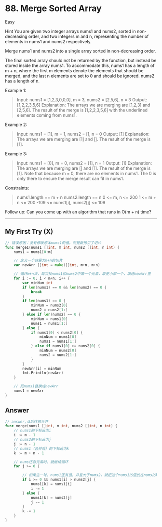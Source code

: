 # 88. Merge Sorted Array

Easy

Hint
You are given two integer arrays nums1 and nums2, sorted in non-decreasing order, and two integers m and n, representing the number of elements in nums1 and nums2 respectively.

Merge nums1 and nums2 into a single array sorted in non-decreasing order.

The final sorted array should not be returned by the function, but instead be stored inside the array nums1. To accommodate this, nums1 has a length of m + n, where the first m elements denote the elements that should be merged, and the last n elements are set to 0 and should be ignored. nums2 has a length of n.

 

Example 1:
> Input: nums1 = [1,2,3,0,0,0], m = 3, nums2 = [2,5,6], n = 3
Output: [1,2,2,3,5,6]
Explanation: The arrays we are merging are [1,2,3] and [2,5,6].
The result of the merge is [1,2,2,3,5,6] with the underlined elements coming from nums1.

Example 2:
> Input: nums1 = [1], m = 1, nums2 = [], n = 0
Output: [1]
Explanation: The arrays we are merging are [1] and [].
The result of the merge is [1].

Example 3:
> Input: nums1 = [0], m = 0, nums2 = [1], n = 1
Output: [1]
Explanation: The arrays we are merging are [] and [1].
The result of the merge is [1].
Note that because m = 0, there are no elements in nums1. The 0 is only there to ensure the merge result can fit in nums1.
 

Constraints:

> nums1.length == m + n
nums2.length == n
0 <= m, n <= 200
1 <= m + n <= 200
-109 <= nums1[i], nums2[j] <= 109
 

Follow up: Can you come up with an algorithm that runs in O(m + n) time?

--- 

## My First Try (X)

```go
// 错误原因：没有修改原本nums1的值，而是新拷贝了切片
func merge1(nums1 []int, m int, nums2 []int, n int) {
	nums1 = nums1[0:m]

	// 定义一个容量为m+n的切片
	var newArr []int = make([]int, m+n, m+n)

	// 循环m+n次，每次找nums1和nums2中第一个元素，取更小那一个，填进newArr里
	for i := 0; i < m+n; i++ {
		var minNum int
		if len(nums1) == 0 && len(nums2) == 0 {
			break
		}
		if len(nums1) == 0 {
			minNum = nums2[0]
			nums2 = nums2[1:]
		} else if len(nums2) == 0 {
			minNum = nums1[0]
			nums1 = nums1[1:]
		} else {
			if nums1[0] < nums2[0] {
				minNum = nums1[0]
				nums1 = nums1[1:]
			} else if nums1[0] >= nums2[0] {
				minNum = nums2[0]
				nums2 = nums2[1:]
			}
		}
		newArr[i] = minNum
		fmt.Println(newArr)
	}

	// 把nums1替换成newArr
	nums1 = newArr
}
```

## Answer
```go
// answer,从后往前合并
func merge(nums1 []int, m int, nums2 []int, n int) {
	// nums1的下标设为i
	i := m - 1
	// nums2的下标设为j
	j := n - 1
	// nums1（合并后）的下标设为k
	k := m + n - 1

	// nums还有元素时，就继续循环
	for j >= 0 {

		// 如果这一轮，nums1还有值，并且大于nums2，就把这个nums1的值放在nums的k位，反之则把nums2的值放k位，放了哪个arr的值，对应下标就减一，最后k也减一，寻找下一个k位的数据。
		if i >= 0 && nums1[i] > nums2[j] {
			nums1[k] = nums1[i]
			i -= 1
		} else {
			nums1[k] = nums2[j]
			j -= 1
		}
		k -= 1
	}
}
```